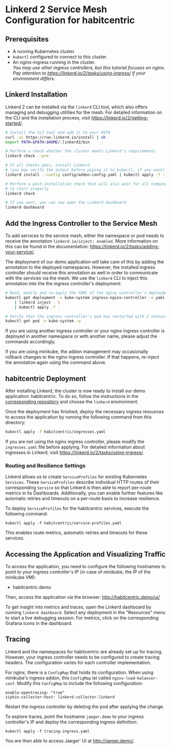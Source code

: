 # Linkerd 2 Service Mesh Configuration for habitcentric

## Prerequisites

* A running Kubernetes cluster.
* `kubectl` configured to connect to this cluster.
* An nginx-ingress running in the cluster. \
  _You may use other ingress controllers, but this tutorial focuses on nginx.
  Pay attention to https://linkerd.io/2/tasks/using-ingress/ if your environment
  differs._

## Linkerd Installation

Linkerd 2 can be installed via the `linkerd` CLI tool, which also offers
managing and debugging utilities for the mesh. For detailed information on the
CLI and the installation process, visit https://linkerd.io/2/getting-started/.

```bash
# Install the CLI tool and add it to your PATH
curl -sL https://run.linkerd.io/install | sh
export PATH=$PATH:$HOME/.linkerd2/bin

# Perform a check whether the cluster meets Linkerd's requirements
linkerd check --pre

# If all checks pass, install Linkerd
# (you may verify the output before piping it to kubectl, if you want)
linkerd install --config config/addon-config.yaml | kubectl apply -f -

# Perform a post-installation check that will also wait for all components
# to start properly
linkerd check

# If you want, you can now open the Linkerd dashboard
linkerd dashboard
```

## Add the Ingress Controller to the Service Mesh

To add services to the service mesh, either the namespace or pod needs to
receive the annotation `linkerd.io/inject: enabled`. More information on this
can be found in the documentation:
https://linkerd.io/2/tasks/adding-your-service/.

The deployment of our demo application will take care of this by adding the
annotation to the deployed namespaces. However, the installed ingress controller
should receive this annotation as well in order to communicate with the services
via the mesh. We use the `linkerd` CLI to inject this annotation into the the
ingress controller's deployment:

```bash
# Read, modify and re-apply the YAML of the nginx controller's deployment
kubectl get deployment -n kube-system ingress-nginx-controller -o yaml \
    | linkerd inject - \
    | kubectl apply -f -

# Verify that the ingress controller's pod has restarted with 2 containers
kubectl get pod -n kube-system -w
```

If you are using another ingress controller or your nginx ingress controller is
deployed in another namespace or with another name, please adjust the commands
accordingly.

If you are using minikube, the addon management may occasionally rollback
changes to the nginx ingress controller. If that happens, re-inject the
annotation again using the command above.

## habitcentric Deployment

After installing Linkerd, the cluster is now ready to install our demo
application: habitcentric. To do so, follow the instructions in the
[corresponding
repository](https://gitlab.com/habitcentric-infrastructure/hc-kubernetes) and
choose the `linkerd` environment.

Once the deployment has finished, deploy the necessary ingress resources to
access the application by running the following command from this directory:

```bash
kubectl apply -f habitcentric/ingresses.yaml
```

If you are not using the nginx ingress controller, please modify the
`ingresses.yaml` file before applying. For detailed information about ingresses
in Linkerd, visit https://linkerd.io/2/tasks/using-ingress/.

### Routing and Resilience Settings

Linkerd allows us to create `ServiceProfiles` for existing Kubernetes
`Services`. These `ServiceProfiles` describe individual HTTP routes of their
corresponding `Service` so that Linkerd is then able to report per-route metrics
in its Dashboards. Additionally, you can enable further features like automatic
retries and timeouts on a per-route basis to increase resilience.

To deploy `ServiceProfiles` for the habitcentric services, execute the following
command:

```
kubectl apply -f habitcentric/service-profiles.yaml
```

This enables route metrics, automatic retries and timeouts for these services.

## Accessing the Application and Visualizing Traffic

To access the application, you need to configure the following hostnames to
point to your ingress controller's IP (in case of minikube, the IP of the
minikube VM):

* habitcentric.demo

Then, access the application via the browser: http://habitcentric.demo/ui/

To get insight into metrics and traces, open the Linkerd dashboard by running
`linkerd dashboard`. Select any deployment in the "Resources" menu to start a
live debugging session. For metrics, click on the corresponding Grafana icons in
the dashboard.

## Tracing

Linkerd and the namespaces for habitcentric are already set up for tracing.
However, your ingress controller needs to be configured to create tracing
headers. The configuration varies for each controller implementation.

For nginx, there is a `ConfigMap` that holds its configuration. When using
minikube's ingress addon, this `ConfigMap` ist called
`nginx-load-balancer-conf`. Modify this `ConfigMap` to include the following
configuration:

```
enable-opentracing: "true"
zipkin-collector-host: linkerd-collector.linkerd
```

Restart the ingress controller by deleting the pod after applying the change.

To explore traces, point the hostname `jaeger.demo` to your ingress controller's
IP and deploy the corresponding ingress definition:

```
kubectl apply -f tracing-ingress.yaml
```

You are then able to access Jaeger' UI at http://jaeger.demo/.